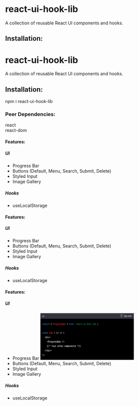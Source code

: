 <h1>react-ui-hook-lib</h1>
A collection of reusable React UI components and hooks.

<h2>Installation:</h2>
<h1>react-ui-hook-lib</h1>
A collection of reusable React UI components and hooks.

<h2>Installation:</h2>
npm i react-ui-hook-lib

<h3>Peer Dependencies:</h3>
react<br/>
react-dom

<h4>Features:</h4>
<h5>UI</h5>
<ul>
<li>Progress Bar</li>
<li>Buttons (Default, Menu, Search, Submit, Delete)</li>
<li>Styled Input</li>
<li>Image Gallery</li>
</ul>

<h5>Hooks</h5>
<ul>
<li>
useLocalStorage
</li>
</ul>

<h4>Features:</h4>
<h5>UI</h5>
<ul>
<li>Progress Bar</li>
<li>Buttons (Default, Menu, Search, Submit, Delete)</li>
<li>Styled Input</li>
<li>Image Gallery</li>
</ul>

<h5>Hooks</h5>
<ul>
<li>
useLocalStorage
</li>
</ul>

<h4>Features:</h4>
<h5>UI</h5>
<ul>
<li>Progress Bar
<img width="300px" height="150px" src="images/image.png">
</li>
<li>Buttons (Default, Menu, Search, Submit, Delete)</li>
<li>Styled Input</li>
<li>Image Gallery</li>
</ul>

<h5>Hooks</h5>
<ul>
<li>
useLocalStorage
</li>
</ul>
